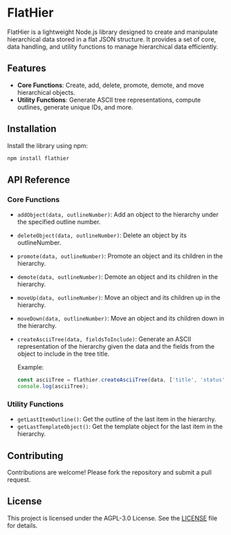 # FlatHier

FlatHier is a lightweight Node.js library designed to create and manipulate hierarchical data stored in a flat JSON structure. It provides a set of core, data handling, and utility functions to manage hierarchical data efficiently.

## Features

- **Core Functions**: Create, add, delete, promote, demote, and move hierarchical objects.
- **Utility Functions**: Generate ASCII tree representations, compute outlines, generate unique IDs, and more.

## Installation

Install the library using npm:

```bash
npm install flathier
```

## API Reference

### Core Functions
- `addObject(data, outlineNumber)`: Add an object to the hierarchy under the specified outline number.
- `deleteObject(data, outlineNumber)`: Delete an object by its outlineNumber.
- `promote(data, outlineNumber)`: Promote an object and its children in the hierarchy.
- `demote(data, outlineNumber)`: Demote an object and its children in the hierarchy.
- `moveUp(data, outlineNumber)`: Move an object and its children up in the hierarchy.
- `moveDown(data, outlineNumber)`: Move an object and its children down in the hierarchy.
- `createAsciiTree(data, fieldsToInclude)`: Generate an ASCII representation of the hierarchy given the data and the fields from the object to include in the tree title.
  
  Example:
  ```javascript
  const asciiTree = flathier.createAsciiTree(data, ['title', 'status']);
  console.log(asciiTree);
  ```

### Utility Functions
- `getLastItemOutline()`: Get the outline of the last item in the hierarchy.
- `getLastTemplateObject()`: Get the template object for the last item in the hierarchy.

## Contributing

Contributions are welcome! Please fork the repository and submit a pull request.

## License

This project is licensed under the AGPL-3.0 License. See the [LICENSE](LICENSE) file for details.

